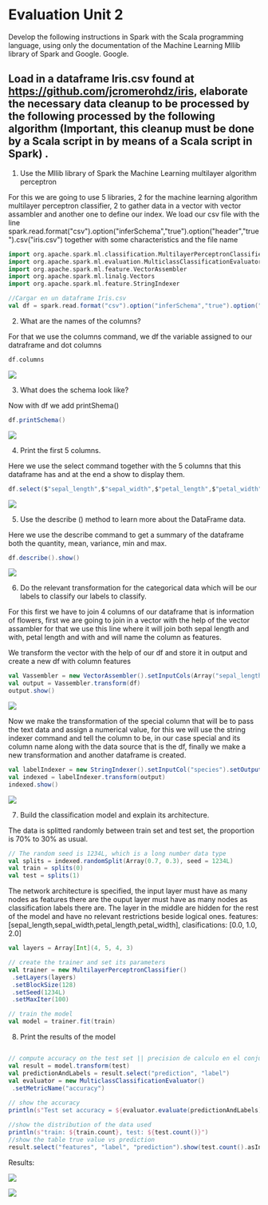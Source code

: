 
# Evaluation Unit 2

Develop the following instructions in Spark with the Scala programming language, using only the documentation of the Machine Learning Mllib library of Spark and Google. Google.

## Load in a dataframe Iris.csv found at https://github.com/jcromerohdz/iris, elaborate the necessary data cleanup to be processed by the following processed by the following algorithm (Important, this cleanup must be done by a Scala script in by means of a Scala script in Spark) .

1. Use the Mllib library of Spark the Machine Learning multilayer algorithm perceptron

For this we are going to use 5 libraries, 2 for the machine learning algorithm multilayer perceptron classifier, 2 to gather data in a vector with vector assambler and another one to define our index. We load our csv file with the line spark.read.format("csv").option("inferSchema","true").option("header","true").csv("iris.csv") together with some characteristics and the file name

```scala
import org.apache.spark.ml.classification.MultilayerPerceptronClassifier
import org.apache.spark.ml.evaluation.MulticlassClassificationEvaluator
import org.apache.spark.ml.feature.VectorAssembler
import org.apache.spark.ml.linalg.Vectors
import org.apache.spark.ml.feature.StringIndexer 

//Cargar en un dataframe Iris.csv
val df = spark.read.format("csv").option("inferSchema","true").option("header","true").csv("iris.csv")

```
2. What are the names of the columns?

For that we use the columns command, we df the variable assigned to our datraframe and dot columns

```scala
df.columns
```
![](https://github.com/gregorio1297/DatosMasivos/blob/Unit2/Evaluation/img/ev1.PNG)

3. What does the schema look like?

Now with df we add printShema()

```scala
df.printSchema()
```
![](https://github.com/gregorio1297/DatosMasivos/blob/Unit2/Evaluation/img/ev2.PNG)

4. Print the first 5 columns.

Here we use the select command together with the 5 columns that this dataframe has and at the end a show to display them.

```scala
df.select($"sepal_length",$"sepal_width",$"petal_length",$"petal_width",$"species").show()
```

![](https://github.com/gregorio1297/DatosMasivos/blob/Unit2/Evaluation/img/ev3.PNG)

5. Use the describe () method to learn more about the DataFrame data.

Here we use the describe command to get a summary of the dataframe both the quantity, mean, variance, min and max.

```scala
df.describe().show()
```
![](https://github.com/gregorio1297/DatosMasivos/blob/Unit2/Evaluation/img/ev4.PNG)

6. Do the relevant transformation for the categorical data which will be our labels to classify our labels to classify.

For this first we have to join 4 columns of our dataframe that is information of flowers, first we are going to join in a vector with the help of the vector assambler for that we use this line where it will join both sepal length and with, petal length and with and will name the column as features. 

We transform the vector with the help of our df and store it in output and create a new df with column features
```scala
val Vassembler = new VectorAssembler().setInputCols(Array("sepal_length","sepal_width","petal_length","petal_width")).setOutputCol("features")
val output = Vassembler.transform(df)
output.show()
```
![](https://github.com/gregorio1297/DatosMasivos/blob/Unit2/Evaluation/img/ev5.PNG)

Now we make the transformation of the special column that will be to pass the text data and assign a numerical value, for this we will use the string indexer command and tell the column to be, in our case special and its column name along with the data source that is the df, finally we make a new transformation and another dataframe is created.

```scala
val labelIndexer = new StringIndexer().setInputCol("species").setOutputCol("indexSpecies").fit(df)
val indexed = labelIndexer.transform(output) 
indexed.show()
```
![](https://github.com/gregorio1297/DatosMasivos/blob/Unit2/Evaluation/img/ev6.PNG)

7. Build the classification model and explain its architecture.

The data is splitted randomly between train set and test set, the proportion is 70% to 30% as usual.

```scala
// The random seed is 1234L, which is a long number data type
val splits = indexed.randomSplit(Array(0.7, 0.3), seed = 1234L)
val train = splits(0)
val test = splits(1)

```

The network architecture is specified, the input layer must have as many nodes as features there are
the ouput layer must have as many nodes as classification labels there are.
The layer in the middle are hidden for the rest of the model and have no relevant restrictions beside logical ones.
features: [sepal_length,sepal_width,petal_length,petal_width], clasifications: [0.0, 1.0, 2.0] 

```scala
val layers = Array[Int](4, 5, 4, 3)

// create the trainer and set its parameters
val trainer = new MultilayerPerceptronClassifier()
 .setLayers(layers)
 .setBlockSize(128)
 .setSeed(1234L)
 .setMaxIter(100)

// train the model
val model = trainer.fit(train)
```
8. Print the results of the model
```scala

// compute accuracy on the test set || precision de calculo en el conjunto de prueba
val result = model.transform(test)
val predictionAndLabels = result.select("prediction", "label")
val evaluator = new MulticlassClassificationEvaluator()
 .setMetricName("accuracy")
 
// show the accuracy 
println(s"Test set accuracy = ${evaluator.evaluate(predictionAndLabels)}")

//show the distribution of the data used
println(s"train: ${train.count}, test: ${test.count()}")
//show the table true value vs prediction
result.select("features", "label", "prediction").show(test.count().asInstanceOf[Int])
```

Results:


![](https://github.com/gregorio1297/DatosMasivos/blob/Unit2/Evaluation/img/results_1.png)

![](https://github.com/gregorio1297/DatosMasivos/blob/Unit2/Evaluation/img/results_2.png)
